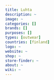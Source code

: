 ```yaml
---
title: Luhta
description: ~
image: ~
categories: []
brands: []
purposes: []
types: [outwear]
countries: [finland]
logo: ~
website: ~
shop: ~
store-finder: ~
about: ~
wiki: ~
---
```

